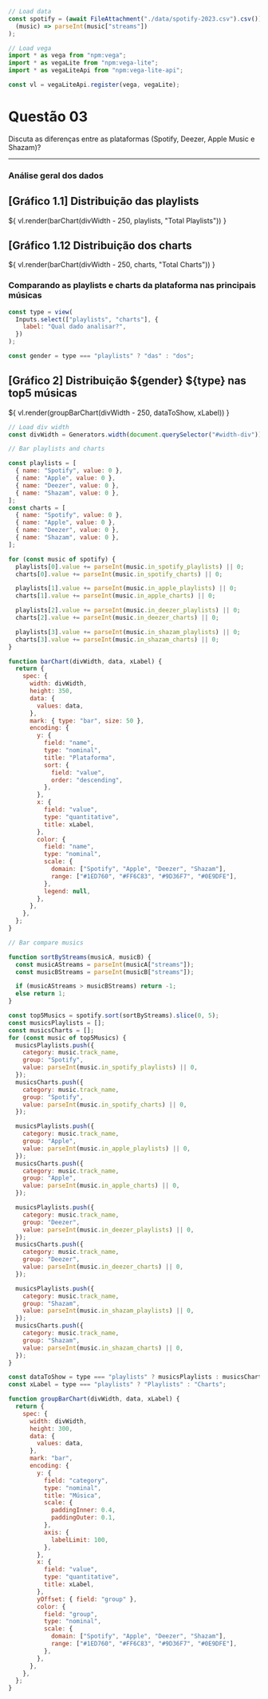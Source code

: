 <style>
  canvas {
    width: 100%!important;
  }

  ol, p {
    max-width: unset;
  }
</style>

```js
// Load data
const spotify = (await FileAttachment("./data/spotify-2023.csv").csv()).filter(
  (music) => parseInt(music["streams"])
);

// Load vega
import * as vega from "npm:vega";
import * as vegaLite from "npm:vega-lite";
import * as vegaLiteApi from "npm:vega-lite-api";

const vl = vegaLiteApi.register(vega, vegaLite);
```

# Questão 03

Discuta as diferenças entre as plataformas (Spotify, Deezer, Apple Music e Shazam)?

---

### Análise geral dos dados

<div class="grid grid-cols-2">
  <div id="width-div" class="card grid-colspan-1">
    <h2 class="title">[Gráfico 1.1] Distribuição das playlists</h2>  
    <div style="margin-top: 15px;">
      ${ vl.render(barChart(divWidth - 250, playlists, "Total Playlists")) }
    </div>
  </div>
  <div class="card grid-colspan-1">
    <h2 class="title">[Gráfico 1.12 Distribuição dos charts</h2>  
    <div style="margin-top: 15px;">
      ${ vl.render(barChart(divWidth - 250, charts, "Total Charts")) }
    </div>
  </div>
</div>

### Comparando as playlists e charts da plataforma nas principais músicas

```js
const type = view(
  Inputs.select(["playlists", "charts"], {
    label: "Qual dado analisar?",
  })
);
```

```js
const gender = type === "playlists" ? "das" : "dos";
```

<div class="grid grid-cols-2">
  <div class="card grid-colspan-2">
    <h2 class="title">[Gráfico 2] Distribuição ${gender} ${type} nas top5 músicas</h2>  
    <div style="margin-top: 15px;">
      ${ vl.render(groupBarChart(divWidth - 250, dataToShow, xLabel)) }
    </div>
  </div>
</div>

```js
// Load div width
const divWidth = Generators.width(document.querySelector("#width-div"));
```

```js
// Bar playlists and charts

const playlists = [
  { name: "Spotify", value: 0 },
  { name: "Apple", value: 0 },
  { name: "Deezer", value: 0 },
  { name: "Shazam", value: 0 },
];
const charts = [
  { name: "Spotify", value: 0 },
  { name: "Apple", value: 0 },
  { name: "Deezer", value: 0 },
  { name: "Shazam", value: 0 },
];

for (const music of spotify) {
  playlists[0].value += parseInt(music.in_spotify_playlists) || 0;
  charts[0].value += parseInt(music.in_spotify_charts) || 0;

  playlists[1].value += parseInt(music.in_apple_playlists) || 0;
  charts[1].value += parseInt(music.in_apple_charts) || 0;

  playlists[2].value += parseInt(music.in_deezer_playlists) || 0;
  charts[2].value += parseInt(music.in_deezer_charts) || 0;

  playlists[3].value += parseInt(music.in_shazam_playlists) || 0;
  charts[3].value += parseInt(music.in_shazam_charts) || 0;
}

function barChart(divWidth, data, xLabel) {
  return {
    spec: {
      width: divWidth,
      height: 350,
      data: {
        values: data,
      },
      mark: { type: "bar", size: 50 },
      encoding: {
        y: {
          field: "name",
          type: "nominal",
          title: "Plataforma",
          sort: {
            field: "value",
            order: "descending",
          },
        },
        x: {
          field: "value",
          type: "quantitative",
          title: xLabel,
        },
        color: {
          field: "name",
          type: "nominal",
          scale: {
            domain: ["Spotify", "Apple", "Deezer", "Shazam"],
            range: ["#1ED760", "#FF6C83", "#9D36F7", "#0E9DFE"],
          },
          legend: null,
        },
      },
    },
  };
}
```

```js
// Bar compare musics

function sortByStreams(musicA, musicB) {
  const musicAStreams = parseInt(musicA["streams"]);
  const musicBStreams = parseInt(musicB["streams"]);

  if (musicAStreams > musicBStreams) return -1;
  else return 1;
}

const top5Musics = spotify.sort(sortByStreams).slice(0, 5);
const musicsPlaylists = [];
const musicsCharts = [];
for (const music of top5Musics) {
  musicsPlaylists.push({
    category: music.track_name,
    group: "Spotify",
    value: parseInt(music.in_spotify_playlists) || 0,
  });
  musicsCharts.push({
    category: music.track_name,
    group: "Spotify",
    value: parseInt(music.in_spotify_charts) || 0,
  });

  musicsPlaylists.push({
    category: music.track_name,
    group: "Apple",
    value: parseInt(music.in_apple_playlists) || 0,
  });
  musicsCharts.push({
    category: music.track_name,
    group: "Apple",
    value: parseInt(music.in_apple_charts) || 0,
  });

  musicsPlaylists.push({
    category: music.track_name,
    group: "Deezer",
    value: parseInt(music.in_deezer_playlists) || 0,
  });
  musicsCharts.push({
    category: music.track_name,
    group: "Deezer",
    value: parseInt(music.in_deezer_charts) || 0,
  });

  musicsPlaylists.push({
    category: music.track_name,
    group: "Shazam",
    value: parseInt(music.in_shazam_playlists) || 0,
  });
  musicsCharts.push({
    category: music.track_name,
    group: "Shazam",
    value: parseInt(music.in_shazam_charts) || 0,
  });
}

const dataToShow = type === "playlists" ? musicsPlaylists : musicsCharts;
const xLabel = type === "playlists" ? "Playlists" : "Charts";

function groupBarChart(divWidth, data, xLabel) {
  return {
    spec: {
      width: divWidth,
      height: 300,
      data: {
        values: data,
      },
      mark: "bar",
      encoding: {
        y: {
          field: "category",
          type: "nominal",
          title: "Música",
          scale: {
            paddingInner: 0.4,
            paddingOuter: 0.1,
          },
          axis: {
            labelLimit: 100,
          },
        },
        x: {
          field: "value",
          type: "quantitative",
          title: xLabel,
        },
        yOffset: { field: "group" },
        color: {
          field: "group",
          type: "nominal",
          scale: {
            domain: ["Spotify", "Apple", "Deezer", "Shazam"],
            range: ["#1ED760", "#FF6C83", "#9D36F7", "#0E9DFE"],
          },
        },
      },
    },
  };
}
```
